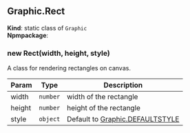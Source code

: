 <a name="Graphic.Rect"></a>

## Graphic.Rect
**Kind**: static class of <code>Graphic</code>  
**Npmpackage**:   
<a name="new_Graphic.Rect_new"></a>

### new Rect(width, height, style)
A class for rendering rectangles on canvas.


| Param | Type | Description |
| --- | --- | --- |
| width | <code>number</code> | width of the rectangle |
| height | <code>number</code> | height of the rectangle |
| style | <code>object</code> | Default to [Graphic.DEFAULTSTYLE](Graphic.DEFAULTSTYLE) |

